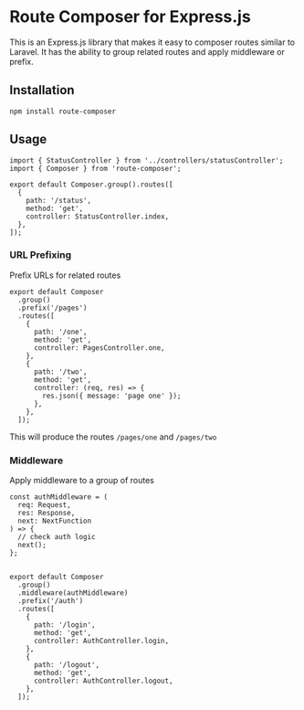 # Route Composer for Express.js
This is an Express.js library that makes it easy to composer routes similar to Laravel. It has the ability to group related routes and apply middleware or prefix.

## Installation
```
npm install route-composer
```

## Usage

```
import { StatusController } from '../controllers/statusController';
import { Composer } from 'route-composer';

export default Composer.group().routes([
  {
    path: '/status',
    method: 'get',
    controller: StatusController.index,
  },
]);
```
### URL Prefixing
Prefix URLs for related routes
```
export default Composer
  .group()
  .prefix('/pages')
  .routes([
    {
      path: '/one',
      method: 'get',
      controller: PagesController.one,
    },
    {
      path: '/two',
      method: 'get',
      controller: (req, res) => {
        res.json({ message: 'page one' });
      },
    },
  ]);
```
This will produce the routes `/pages/one` and `/pages/two`
### Middleware
Apply middleware to a group of routes
```
const authMiddleware = (
  req: Request,
  res: Response,
  next: NextFunction
) => {
  // check auth logic
  next();
};


export default Composer
  .group()
  .middleware(authMiddleware)
  .prefix('/auth')
  .routes([
    {
      path: '/login',
      method: 'get',
      controller: AuthController.login,
    },
    {
      path: '/logout',
      method: 'get',
      controller: AuthController.logout,
    },
  ]);
```